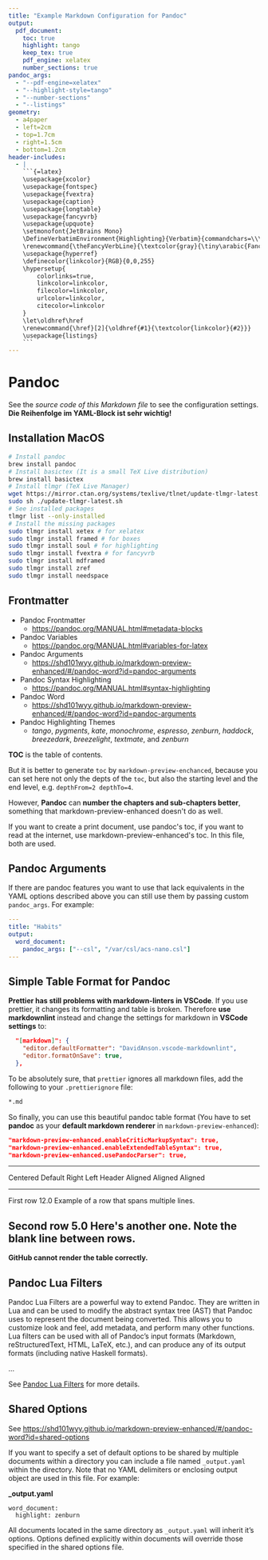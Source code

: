 ```yaml
---
title: "Example Markdown Configuration for Pandoc"
output:
  pdf_document:
    toc: true
    highlight: tango
    keep_tex: true
    pdf_engine: xelatex
    number_sections: true
pandoc_args:
  - "--pdf-engine=xelatex"
  - "--highlight-style=tango"
  - "--number-sections"
  - "--listings"
geometry:
  - a4paper
  - left=2cm
  - top=1.7cm
  - right=1.5cm
  - bottom=1.2cm
header-includes:
  - |
    ```{=latex}
    \usepackage{xcolor}
    \usepackage{fontspec}
    \usepackage{fvextra}
    \usepackage{caption}
    \usepackage{longtable}
    \usepackage{fancyvrb}
    \usepackage{upquote}
    \setmonofont{JetBrains Mono}
    \DefineVerbatimEnvironment{Highlighting}{Verbatim}{commandchars=\\\{\},breaklines=true,breakanywhere=true,numbers=left,numbersep=5pt,frame=single}
    \renewcommand{\theFancyVerbLine}{\textcolor{gray}{\tiny\arabic{FancyVerbLine}}}
    \usepackage{hyperref}
    \definecolor{linkcolor}{RGB}{0,0,255}
    \hypersetup{
        colorlinks=true,
        linkcolor=linkcolor,
        filecolor=linkcolor,
        urlcolor=linkcolor,
        citecolor=linkcolor
    }
    \let\oldhref\href
    \renewcommand{\href}[2]{\oldhref{#1}{\textcolor{linkcolor}{#2}}}
    \usepackage{listings}
    ```
---
```


# Pandoc

See the *source code of this Markdown file* to see the configuration settings. **Die Reihenfolge im YAML-Block ist sehr wichtig!**

## Installation MacOS

```bash
# Install pandoc
brew install pandoc
# Install basictex (It is a small TeX Live distribution)
brew install basictex
# Install tlmgr (TeX Live Manager)
wget https://mirror.ctan.org/systems/texlive/tlnet/update-tlmgr-latest.sh
sudo sh ./update-tlmgr-latest.sh
# See installed packages
tlmgr list --only-installed
# Install the missing packages
sudo tlmgr install xetex # for xelatex
sudo tlmgr install framed # for boxes
sudo tlmgr install soul # for highlighting
sudo tlmgr install fvextra # for fancyvrb
sudo tlmgr install mdframed
sudo tlmgr install zref
sudo tlmgr install needspace

```

## Frontmatter

- Pandoc Frontmatter
  - <https://pandoc.org/MANUAL.html#metadata-blocks>
- Pandoc Variables
  - <https://pandoc.org/MANUAL.html#variables-for-latex>
- Pandoc Arguments
  - <https://shd101wyy.github.io/markdown-preview-enhanced/#/pandoc-word?id=pandoc-arguments>
- Pandoc Syntax Highlighting
  - <https://pandoc.org/MANUAL.html#syntax-highlighting>
- Pandoc Word
  - <https://shd101wyy.github.io/markdown-preview-enhanced/#/pandoc-word?id=pandoc-arguments>
- Pandoc Highlighting Themes
  - *tango*, *pygments*, *kate*, *monochrome*, *espresso*, *zenburn*, *haddock*, *breezedark*, *breezelight*, *textmate*, and *zenburn*

**TOC** is the table of contents.

But it is better to generate `toc` by `markdown-preview-enchanced`, because you can set here not only the depts of the `toc`, but also the starting level and the end level, e.g. `depthFrom=2 depthTo=4`.

However, **Pandoc** can **number the chapters and sub-chapters better**, something that markdown-preview-enhanced doesn't do as well.

If you want to create a print document, use pandoc's toc, if you want to read at the internet, use markdown-preview-enhanced's toc. In this file, both are used.

## Pandoc Arguments

If there are pandoc features you want to use that lack equivalents in the YAML options described above you can still use them by passing custom `pandoc_args`. For example:

```yaml
---
title: "Habits"
output:
  word_document:
    pandoc_args: ["--csl", "/var/csl/acs-nano.csl"]
---
```

## Simple Table Format for Pandoc

**Prettier has still problems with markdown-linters in VSCode**. If you use prettier, it changes its formatting and table is broken. Therefore **use markdownlint** instead and change the settings for markdown in **VSCode settings** to:

```json
  "[markdown]": {
    "editor.defaultFormatter": "DavidAnson.vscode-markdownlint",
    "editor.formatOnSave": true,
  },
```

To be absolutely sure, that `prettier` ignores all markdown files, add the following to your `.prettierignore` file:

```bash
*.md
```

So finally, you can use this beautiful pandoc table format (You have to set **pandoc** as your **default markdown renderer** in `markdown-preview-enhanced`):

```json
"markdown-preview-enhanced.enableCriticMarkupSyntax": true,
"markdown-preview-enhanced.enableExtendedTableSyntax": true,
"markdown-preview-enhanced.usePandocParser": true,
```

----------------------------------------------------------------------
 Centered   Default                    Right Left
  Header    Aligned                  Aligned Aligned
----------- ---------------- --------------- -------------------------
   First    row              12.0            Example of a row that
                                             spans multiple lines.

  Second    row              5.0             Here's another one. Note
                                             the blank line between
                                             rows.
----------------------------------------------------------------------

**GitHub cannot render the table correctly.**

## Pandoc Lua Filters

Pandoc Lua Filters are a powerful way to extend Pandoc. They are written in Lua and can be used to modify the abstract syntax tree (AST) that Pandoc uses to represent the document being converted. This allows you to customize look and feel, add metadata, and perform many other functions. Lua filters can be used with all of Pandoc’s input formats (Markdown, reStructuredText, HTML, LaTeX, etc.), and can produce any of its output formats (including native Haskell formats).

...

See [Pandoc Lua Filters](https://pandoc.org/lua-filters.html) for more details.

## Shared Options

See  <https://shd101wyy.github.io/markdown-preview-enhanced/#/pandoc-word?id=shared-options>

If you want to specify a set of default options to be shared by multiple documents within a directory you can include a file named `_output.yaml` within the directory. Note that no YAML delimiters or enclosing output object are used in this file. For example:

**\_output.yaml**

```
word_document:
  highlight: zenburn
```

All documents located in the same directory as `_output.yaml` will inherit it’s options. Options defined explicitly within documents will override those specified in the shared options file.
